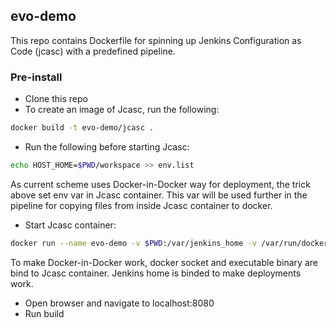 ## evo-demo

This repo contains Dockerfile for spinning up Jenkins Configuration as Code (jcasc) with a predefined pipeline.

### Pre-install
- Clone this repo
- To create an image of Jcasc, run the following:

```bash
docker build -t evo-demo/jcasc .
```

- Run the following before starting Jcasc:
```bash
echo HOST_HOME=$PWD/workspace >> env.list
```

As current scheme uses Docker-in-Docker way for deployment, the trick above set env var in Jcasc container.
This var will be used further in the pipeline for copying files from inside Jcasc container to docker.

- Start Jcasc container:
```bash
docker run --name evo-demo -v $PWD:/var/jenkins_home -v /var/run/docker.sock:/var/run/docker.sock -v /usr/bin/docker:/usr/bin/docker --env-file ./env.list -d -p 8080:8080 evo-demo/jcasc
```
To make Docker-in-Docker work, docker socket and executable binary are bind to Jcasc container.
Jenkins home is binded to make deployments work.

- Open browser and navigate to localhost:8080
- Run build
